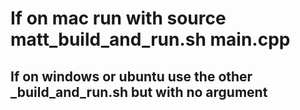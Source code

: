 # If on mac run with source matt_build_and_run.sh main.cpp

## If on windows or ubuntu use the other _build_and_run.sh but with no argument

